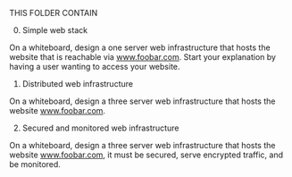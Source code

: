 THIS FOLDER CONTAIN

0. Simple web stack

On a whiteboard, design a one server web infrastructure that hosts the website that is reachable via www.foobar.com. Start your explanation by having a user wanting to access your website.

1. Distributed web infrastructure

On a whiteboard, design a three server web infrastructure that hosts the website www.foobar.com.

2. Secured and monitored web infrastructure

On a whiteboard, design a three server web infrastructure that hosts the website www.foobar.com, it must be secured, serve encrypted traffic, and be monitored.
